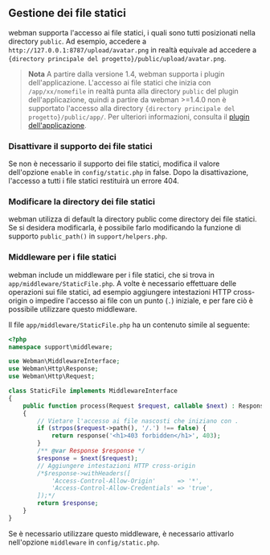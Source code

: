 ## Gestione dei file statici
webman supporta l'accesso ai file statici, i quali sono tutti posizionati nella directory `public`. Ad esempio, accedere a `http://127.0.0.1:8787/upload/avatar.png` in realtà equivale ad accedere a `{directory principale del progetto}/public/upload/avatar.png`.

> **Nota**
> A partire dalla versione 1.4, webman supporta i plugin dell'applicazione. L'accesso ai file statici che inizia con `/app/xx/nomefile` in realtà punta alla directory `public` del plugin dell'applicazione, quindi a partire da webman >=1.4.0 non è supportato l'accesso alla directory `{directory principale del progetto}/public/app/`.
> Per ulteriori informazioni, consulta il [plugin dell'applicazione](./plugin/app.md).

### Disattivare il supporto dei file statici
Se non è necessario il supporto dei file statici, modifica il valore dell'opzione `enable` in `config/static.php` in false. Dopo la disattivazione, l'accesso a tutti i file statici restituirà un errore 404.

### Modificare la directory dei file statici
webman utilizza di default la directory public come directory dei file statici. Se si desidera modificarla, è possibile farlo modificando la funzione di supporto `public_path()` in `support/helpers.php`.

### Middleware per i file statici
webman include un middleware per i file statici, che si trova in `app/middleware/StaticFile.php`.
A volte è necessario effettuare delle operazioni sui file statici, ad esempio aggiungere intestazioni HTTP cross-origin o impedire l'accesso ai file con un punto (`.`) iniziale, e per fare ciò è possibile utilizzare questo middleware.

Il file `app/middleware/StaticFile.php` ha un contenuto simile al seguente:
```php
<?php
namespace support\middleware;

use Webman\MiddlewareInterface;
use Webman\Http\Response;
use Webman\Http\Request;

class StaticFile implements MiddlewareInterface
{
    public function process(Request $request, callable $next) : Response
    {
        // Vietare l'accesso ai file nascosti che iniziano con .
        if (strpos($request->path(), '/.') !== false) {
            return response('<h1>403 forbidden</h1>', 403);
        }
        /** @var Response $response */
        $response = $next($request);
        // Aggiungere intestazioni HTTP cross-origin
        /*$response->withHeaders([
            'Access-Control-Allow-Origin'      => '*',
            'Access-Control-Allow-Credentials' => 'true',
        ]);*/
        return $response;
    }
}
```
Se è necessario utilizzare questo middleware, è necessario attivarlo nell'opzione `middleware` in `config/static.php`.
